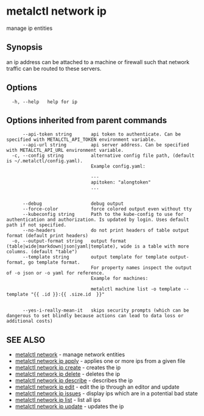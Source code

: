 # metalctl network ip

manage ip entities

## Synopsis

an ip address can be attached to a machine or firewall such that network traffic can be routed to these servers.

## Options

```
  -h, --help   help for ip
```

## Options inherited from parent commands

```
      --api-token string       api token to authenticate. Can be specified with METALCTL_API_TOKEN environment variable.
      --api-url string         api server address. Can be specified with METALCTL_API_URL environment variable.
  -c, --config string          alternative config file path, (default is ~/.metalctl/config.yaml).
                               Example config.yaml:
                               
                               ---
                               apitoken: "alongtoken"
                               ...
                               
                               
      --debug                  debug output
      --force-color            force colored output even without tty
      --kubeconfig string      Path to the kube-config to use for authentication and authorization. Is updated by login. Uses default path if not specified.
      --no-headers             do not print headers of table output format (default print headers)
  -o, --output-format string   output format (table|wide|markdown|json|yaml|template), wide is a table with more columns. (default "table")
      --template string        output template for template output-format, go template format.
                               For property names inspect the output of -o json or -o yaml for reference.
                               Example for machines:
                               
                               metalctl machine list -o template --template "{{ .id }}:{{ .size.id  }}"
                               
                               
      --yes-i-really-mean-it   skips security prompts (which can be dangerous to set blindly because actions can lead to data loss or additional costs)
```

## SEE ALSO

* [metalctl network](metalctl_network.md)	 - manage network entities
* [metalctl network ip apply](metalctl_network_ip_apply.md)	 - applies one or more ips from a given file
* [metalctl network ip create](metalctl_network_ip_create.md)	 - creates the ip
* [metalctl network ip delete](metalctl_network_ip_delete.md)	 - deletes the ip
* [metalctl network ip describe](metalctl_network_ip_describe.md)	 - describes the ip
* [metalctl network ip edit](metalctl_network_ip_edit.md)	 - edit the ip through an editor and update
* [metalctl network ip issues](metalctl_network_ip_issues.md)	 - display ips which are in a potential bad state
* [metalctl network ip list](metalctl_network_ip_list.md)	 - list all ips
* [metalctl network ip update](metalctl_network_ip_update.md)	 - updates the ip

